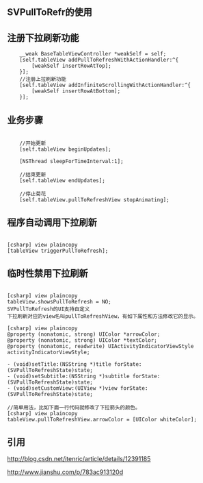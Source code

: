 ##  SVPullToRefr的使用


## 注册下拉刷新功能

````objc
    __weak BaseTableViewController *weakSelf = self;
    [self.tableView addPullToRefreshWithActionHandler:^{
        [weakSelf insertRowAtTop];
    }];
    //注册上拉刷新功能
    [self.tableView addInfiniteScrollingWithActionHandler:^{
        [weakSelf insertRowAtBottom];
    }];
````


## 业务步骤

````objc

    //开始更新
    [self.tableView beginUpdates];
    
    [NSThread sleepForTimeInterval:1];
    
    //结束更新
    [self.tableView endUpdates];
    
    //停止菊花
    [self.tableView.pullToRefreshView stopAnimating];

````

## 程序自动调用下拉刷新

````objc

[csharp] view plaincopy
[tableView triggerPullToRefresh];  
````

## 临时性禁用下拉刷新

```objc

[csharp] view plaincopy
tableView.showsPullToRefresh = NO;  
SVPullToRefresh的UI支持自定义
下拉刷新对应的view名叫pullToRefreshView，有如下属性和方法修改它的显示。

[csharp] view plaincopy
@property (nonatomic, strong) UIColor *arrowColor;  
@property (nonatomic, strong) UIColor *textColor;  
@property (nonatomic, readwrite) UIActivityIndicatorViewStyle activityIndicatorViewStyle;  
  
- (void)setTitle:(NSString *)title forState:(SVPullToRefreshState)state;  
- (void)setSubtitle:(NSString *)subtitle forState:(SVPullToRefreshState)state;  
- (void)setCustomView:(UIView *)view forState:(SVPullToRefreshState)state;  

//简单用法，比如下面一行代码就修改了下拉箭头的颜色。
[csharp] view plaincopy
tableView.pullToRefreshView.arrowColor = [UIColor whiteColor];  
````


## 引用

http://blog.csdn.net/itenric/article/details/12391185

http://www.jianshu.com/p/783ac913120d
